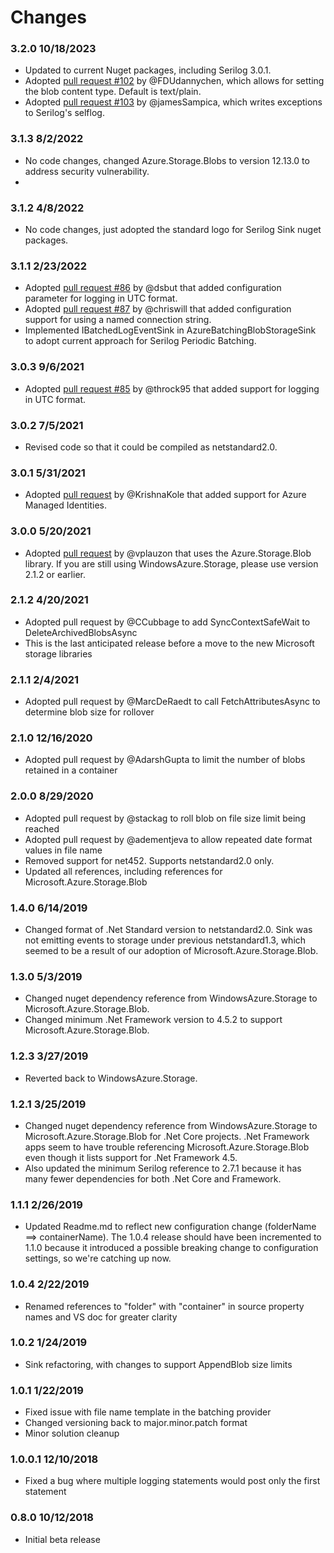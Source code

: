 # Changes

### 3.2.0 10/18/2023
- Updated to current Nuget packages, including Serilog 3.0.1.  
- Adopted [pull request #102](https://github.com/chriswill/serilog-sinks-azureblobstorage/pull/102) by @FDUdannychen, which allows for setting the blob content type. Default is text/plain.
- Adopted [pull request #103](https://github.com/chriswill/serilog-sinks-azureblobstorage/pull/103) by @jamesSampica, which writes exceptions to Serilog's selflog.

### 3.1.3 8/2/2022
- No code changes, changed Azure.Storage.Blobs to version 12.13.0 to address security vulnerability.
- 
### 3.1.2 4/8/2022
- No code changes, just adopted the standard logo for Serilog Sink nuget packages.

### 3.1.1 2/23/2022

- Adopted [pull request #86](https://github.com/chriswill/serilog-sinks-azureblobstorage/pull/86) by @dsbut that added configuration parameter for logging in UTC format.
- Adopted [pull request #87](https://github.com/chriswill/serilog-sinks-azureblobstorage/pull/87) by @chriswill that added configuration support for using a named connection string.
- Implemented IBatchedLogEventSink in AzureBatchingBlobStorageSink to adopt current approach for Serilog Periodic Batching.

### 3.0.3 9/6/2021

- Adopted [pull request #85](https://github.com/chriswill/serilog-sinks-azureblobstorage/pull/85) by @throck95 that added support for logging in UTC format.

### 3.0.2 7/5/2021

- Revised code so that it could be compiled as netstandard2.0.

### 3.0.1 5/31/2021

- Adopted [pull request](https://github.com/chriswill/serilog-sinks-azureblobstorage/pull/79) by @KrishnaKole that added support for Azure Managed Identities.

### 3.0.0 5/20/2021

- Adopted [pull request](https://github.com/chriswill/serilog-sinks-azureblobstorage/pull/78) by @vplauzon that uses the Azure.Storage.Blob library. If you are still using WindowsAzure.Storage, please use version 2.1.2 or earlier.

### 2.1.2 4/20/2021

- Adopted pull request by @CCubbage to add SyncContextSafeWait to DeleteArchivedBlobsAsync
- This is the last anticipated release before a move to the new Microsoft storage libraries

### 2.1.1 2/4/2021

- Adopted pull request by @MarcDeRaedt to call FetchAttributesAsync to determine blob size for rollover

### 2.1.0 12/16/2020

- Adopted pull request by @AdarshGupta to limit the number of blobs retained in a container

### 2.0.0 8/29/2020

- Adopted pull request by @stackag to roll blob on file size limit being reached
- Adopted pull request by @adementjeva to allow repeated date format values in file name
- Removed support for net452. Supports netstandard2.0 only.
- Updated all references, including references for Microsoft.Azure.Storage.Blob

### 1.4.0 6/14/2019

- Changed format of .Net Standard version to netstandard2.0. Sink was not emitting events to storage
  under previous netstandard1.3, which seemed to be a result of our adoption of Microsoft.Azure.Storage.Blob.

### 1.3.0 5/3/2019

- Changed nuget dependency reference from WindowsAzure.Storage to Microsoft.Azure.Storage.Blob.
- Changed minimum .Net Framework version to 4.5.2 to support Microsoft.Azure.Storage.Blob.

### 1.2.3 3/27/2019

- Reverted back to WindowsAzure.Storage.

### 1.2.1 3/25/2019

- Changed nuget dependency reference from WindowsAzure.Storage to Microsoft.Azure.Storage.Blob for .Net Core projects. .Net Framework apps seem to have trouble referencing Microsoft.Azure.Storage.Blob even though it lists support for .Net Framework 4.5.
- Also updated the minimum Serilog reference to 2.7.1 because it has many fewer dependencies for both .Net Core and Framework.

### 1.1.1 2/26/2019

- Updated Readme.md to reflect new configuration change (folderName ==> containerName). The 1.0.4 release should have been incremented to 1.1.0 because it introduced a possible breaking change to configuration settings, so we're catching up now.

### 1.0.4 2/22/2019

- Renamed references to "folder" with "container" in source property names and VS doc for greater clarity

### 1.0.2 1/24/2019

- Sink refactoring, with changes to support AppendBlob size limits

### 1.0.1 1/22/2019

- Fixed issue with file name template in the batching provider
- Changed versioning back to major.minor.patch format
- Minor solution cleanup

### 1.0.0.1 12/10/2018

- Fixed a bug where multiple logging statements would post only the first statement

### 0.8.0 10/12/2018

- Initial beta release
